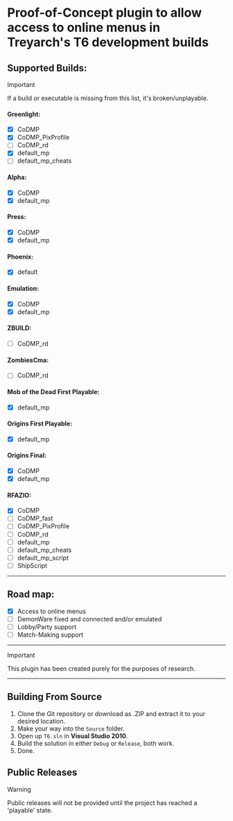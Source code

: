 # Proof-of-Concept plugin to allow access to online menus in Treyarch's T6 development builds

## Supported Builds:
> [!IMPORTANT]
> If a build or executable is missing from this list, it's broken/unplayable.

#### Greenlight:
- [x] CoDMP
- [x] CoDMP_PixProfile
- [ ] CoDMP_rd
- [x] default_mp
- [ ] default_mp_cheats

#### Alpha:
- [x] CoDMP
- [x] default_mp

#### Press:
- [x] CoDMP
- [x] default_mp

#### Phoenix:
- [x] default

#### Emulation:
- [x] CoDMP
- [x] default_mp

#### ZBUILD:
- [ ] CoDMP_rd

#### ZombiesCma:
- [ ] CoDMP_rd

#### Mob of the Dead First Playable:
- [x] default_mp

#### Origins First Playable:
- [x] default_mp

#### Origins Final:
- [x] CoDMP
- [x] default_mp

#### RFAZIO:
- [x] CoDMP
- [ ] CoDMP_fast
- [ ] CoDMP_PixProfile
- [ ] CoDMP_rd
- [ ] default_mp
- [ ] default_mp_cheats
- [ ] default_mp_script
- [ ] ShipScript

---

## Road map:
- [x] Access to online menus
- [ ] DemonWare fixed and connected and/or emulated
- [ ] Lobby/Party support
- [ ] Match-Making support

---

> [!IMPORTANT]
> This plugin has been created purely for the purposes of research.

---

## Building From Source
1. Clone the Git repository or download as .ZIP and extract it to your desired location.
2. Make your way into the `Source` folder.
3. Open up `T6.sln` in **Visual Studio 2010**.
4. Build the solution in either `Debug` or `Release`, both work.
5. Done.

## Public Releases
> [!WARNING]
> Public releases will not be provided until the project has reached a 'playable' state.
